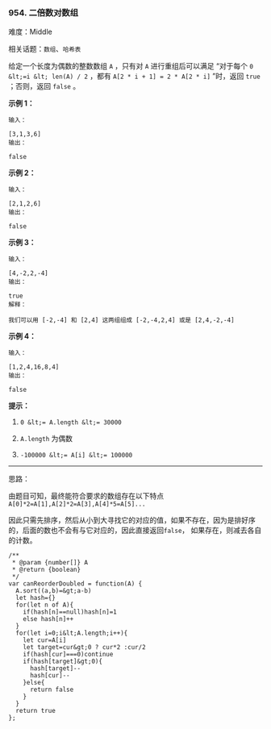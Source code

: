 ### 954. 二倍数对数组

难度：Middle

相关话题：`数组`、`哈希表`

给定一个长度为偶数的整数数组 `A` ，只有对 `A` 进行重组后可以满足 &ldquo;对于每个  `0 &lt;=i &lt; len(A) / 2` ，都有  `A[2 * i + 1] = 2 * A[2 * i]` &rdquo;时，返回  `true` ；否则，返回  `false` 。







 **示例 1：** 





```
输入：

[3,1,3,6]
输出：

false

```

 **示例 2：** 





```
输入：

[2,1,2,6]
输出：

false

```

 **示例 3：** 





```
输入：

[4,-2,2,-4]
输出：

true
解释：

我们可以用 [-2,-4] 和 [2,4] 这两组组成 [-2,-4,2,4] 或是 [2,4,-2,-4]
```

 **示例 4：** 





```
输入：

[1,2,4,16,8,4]
输出：

false

```





 **提示：** 





1.  `0 &lt;= A.length &lt;= 30000` 

2.  `A.length` 为偶数

3.  `-100000 &lt;= A[i] &lt;= 100000` 






-----

思路：

由题目可知，最终能符合要求的数组存在以下特点`A[0]*2=A[1],A[2]*2=A[3],A[4]*5=A[5]...`

因此只需先排序，然后从小到大寻找它的对应的值，如果不存在，因为是排好序的，后面的数也不会有与它对应的，因此直接返回`false`，
如果存在，则减去各自的计数。


```
/**
 * @param {number[]} A
 * @return {boolean}
 */
var canReorderDoubled = function(A) {
  A.sort((a,b)=&gt;a-b)
  let hash={}
  for(let n of A){
    if(hash[n]==null)hash[n]=1
    else hash[n]++
  }
  for(let i=0;i&lt;A.length;i++){
    let cur=A[i]
    let target=cur&gt;0 ? cur*2 :cur/2
    if(hash[cur]===0)continue
    if(hash[target]&gt;0){
      hash[target]--
      hash[cur]--
    }else{
      return false
    }
  }
  return true
};



```
